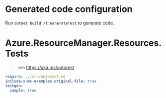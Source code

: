 # Generated code configuration

Run `dotnet build /t:GenerateTest` to generate code.

# Azure.ResourceManager.Resources.Tests

> see https://aka.ms/autorest
``` yaml
require: ../src/autorest.md
include-x-ms-examples-original-file: true
testgen:
  sample: true
```